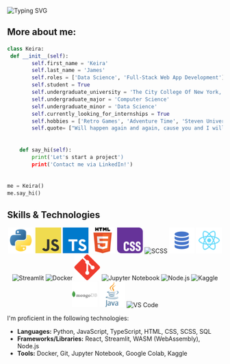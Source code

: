 
![Typing SVG](https://readme-typing-svg.herokuapp.com?font=Fira+Code&size=31&duration=2000&pause=800&color=DAB1DA&width=1400&lines=Howdy!+My+name+is+Keira+:D;I+am+a+CS+student+and+I+love+to+learn!;I+study+computer+science+because+there+is+and+always+will+be+more+to+learn!;Follow+along+and+code+with+me+:3)



## More about me:
```python
class Keira:
 def __init__(self):
        self.first_name = 'Keira'
        self.last_name = 'James'
        self.roles = ['Data Science', 'Full-Stack Web App Development']
        self.student = True
        self.undergraduate_university = 'The City College Of New York, Brooklyn College'
        self.undergraduate_major = 'Computer Science'
        self.undergraduate_minor = 'Data Science'
        self.currently_looking_for_internships = True
        self.hobbies = ['Retro Games', 'Adventure Time', 'Steven Universe']
        self.quote= ["Will happen again and again, cause you and I will always be back then:)"]
      

    def say_hi(self):
        print('Let's start a project')
        print('Contact me via LinkedIn!')


me = Keira()
me.say_hi()


```


## Skills & Technologies

<p align="center">
  <img src="https://raw.githubusercontent.com/github/explore/80688e429a7d4ef2fca1e82350fe8e3517d3494d/topics/python/python.png" alt="Python" width="60">
  <img src="https://raw.githubusercontent.com/github/explore/80688e429a7d4ef2fca1e82350fe8e3517d3494d/topics/javascript/javascript.png" alt="JavaScript" width="60">
  <img src="https://raw.githubusercontent.com/github/explore/80688e429a7d4ef2fca1e82350fe8e3517d3494d/topics/typescript/typescript.png" alt="TypeScript" width="60">
  <img src="https://raw.githubusercontent.com/github/explore/80688e429a7d4ef2fca1e82350fe8e3517d3494d/topics/html/html.png" alt="HTML" width="60">
  <img src="https://raw.githubusercontent.com/github/explore/80688e429a7d4ef2fca1e82350fe8e3517d3494d/topics/css/css.png" alt="CSS" width="60">
  <img src="https://sass-lang.com/assets/img/styleguide/seal-color.png" alt="SCSS" width="60">
  <img src="https://raw.githubusercontent.com/github/explore/80688e429a7d4ef2fca1e82350fe8e3517d3494d/topics/sql/sql.png" alt="SQL" width="60">
  <img src="https://raw.githubusercontent.com/github/explore/80688e429a7d4ef2fca1e82350fe8e3517d3494d/topics/react/react.png" alt="React" width="60">
  <img src="https://streamlit.io/images/brand/streamlit-mark-color.svg" alt="Streamlit" width="60">
  <img src="https://www.docker.com/app/uploads/2023/08/logo-guide-logos-2.svg" alt="Docker" width="60">
  <img src="https://raw.githubusercontent.com/github/explore/80688e429a7d4ef2fca1e82350fe8e3517d3494d/topics/git/git.png" alt="Git" width="60">
  <img src="https://jupyter.org/assets/homepage/main-logo.svg" alt="Jupyter Notebook" width="60">
  <img src="https://encrypted-tbn0.gstatic.com/images?q=tbn:ANd9GcR6mkk0TKy0Hww7V1J9JkVUaHoF35GhtJN1Tw&s" alt="Node.js" width="60">
  <img src="https://www.kaggle.com/static/images/site-logo.png" alt="Kaggle" width="60">
  <img src="https://raw.githubusercontent.com/github/explore/80688e429a7d4ef2fca1e82350fe8e3517d3494d/topics/mongodb/mongodb.png" alt="MongoDB" width="60">
  <img src="https://raw.githubusercontent.com/github/explore/80688e429a7d4ef2fca1e82350fe8e3517d3494d/topics/java/java.png" alt="Java" width="60">
  <img src="https://code.visualstudio.com/assets/apple-touch-icon.png" alt="VS Code" width="60">
</p>

I'm proficient in the following technologies:

- **Languages:** Python, JavaScript, TypeScript, HTML, CSS, SCSS, SQL
- **Frameworks/Libraries:** React, Streamlit, WASM (WebAssembly), Node.js
- **Tools:** Docker, Git, Jupyter Notebook, Google Colab, Kaggle
